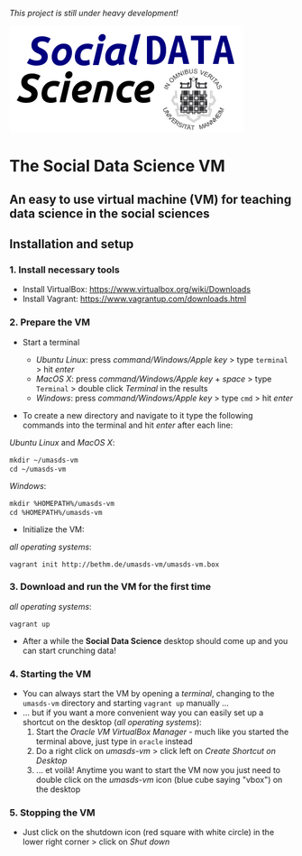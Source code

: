 *This project is still under heavy development!*

![Social Data Science](conf/sds.png)
# The **Social Data Science** VM
## An easy to use virtual machine (VM) for teaching data science in the social sciences

## **Installation and setup**
### 1. Install necessary tools
* Install VirtualBox: https://www.virtualbox.org/wiki/Downloads
* Install Vagrant: https://www.vagrantup.com/downloads.html

### 2. Prepare the VM
* Start a terminal
  - *Ubuntu Linux*: press *command/Windows/Apple key* > type `terminal` > hit 
   *enter*
  - *MacOS X*: press *command/Windows/Apple key* + *space* > type `Terminal` > 
   double click *Terminal* in the results
  - *Windows*: press *command/Windows/Apple key* > type `cmd` > hit *enter*

* To create a new directory and navigate to it type the following commands into 
 the terminal and hit *enter* after each line:

*Ubuntu Linux* and *MacOS X*: 

```
mkdir ~/umasds-vm
cd ~/umasds-vm
```

*Windows*: 

```
mkdir %HOMEPATH%/umasds-vm
cd %HOMEPATH%/umasds-vm
```

* Initialize the VM:

*all operating systems*: 

```
vagrant init http://bethm.de/umasds-vm/umasds-vm.box
```

### 3. Download and run the VM for the first time

*all operating systems*: 

```
vagrant up
```

* After a while the **Social Data Science** desktop should come up and you 
 can start crunching data!

### 4. Starting the VM
* You can always start the VM by opening a *terminal*, changing to the 
 `umasds-vm` directory and starting `vagrant up` manually ...
* ... but if you want a more convenient way you can easily set up a shortcut on 
  the desktop (*all operating systems*):
  1. Start the *Oracle VM VirtualBox Manager* - much like you started the 
    terminal above, just type in `oracle` instead
  2. Do a right click on *umasds-vm* > click left on *Create Shortcut on Desktop*
  3. ... et voilà! Anytime you want to start the VM now you just need to double
    click on the *umasds-vm* icon (blue cube saying "vbox") on the desktop

### 5. Stopping the VM
* Just click on the shutdown icon (red square with white circle) in the lower 
  right corner > click on *Shut down*